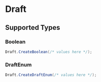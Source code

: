 # Draft


## Supported Types

### Boolean

```csharp
Draft.CreateBoolean(/* values here */);
```

### DraftEnum

```csharp
Draft.CreateDraftEnum(/* values here */);
```
